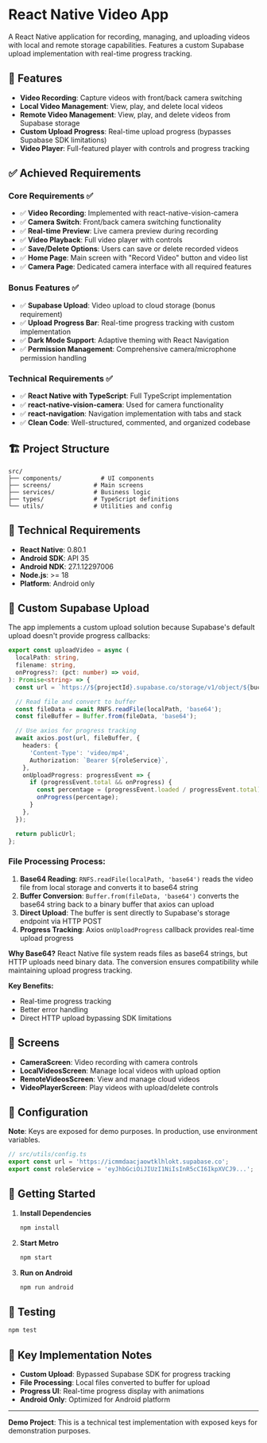 # React Native Video App

A React Native application for recording, managing, and uploading videos with local and remote storage capabilities. Features a custom Supabase upload implementation with real-time progress tracking.

## 📱 Features

- **Video Recording**: Capture videos with front/back camera switching
- **Local Video Management**: View, play, and delete local videos
- **Remote Video Management**: View, play, and delete videos from Supabase storage
- **Custom Upload Progress**: Real-time upload progress (bypasses Supabase SDK limitations)
- **Video Player**: Full-featured player with controls and progress tracking

## ✅ Achieved Requirements

### Core Requirements ✅

- ✅ **Video Recording**: Implemented with react-native-vision-camera
- ✅ **Camera Switch**: Front/back camera switching functionality
- ✅ **Real-time Preview**: Live camera preview during recording
- ✅ **Video Playback**: Full video player with controls
- ✅ **Save/Delete Options**: Users can save or delete recorded videos
- ✅ **Home Page**: Main screen with "Record Video" button and video list
- ✅ **Camera Page**: Dedicated camera interface with all required features

### Bonus Features ✅

- ✅ **Supabase Upload**: Video upload to cloud storage (bonus requirement)
- ✅ **Upload Progress Bar**: Real-time progress tracking with custom implementation
- ✅ **Dark Mode Support**: Adaptive theming with React Navigation
- ✅ **Permission Management**: Comprehensive camera/microphone permission handling

### Technical Requirements ✅

- ✅ **React Native with TypeScript**: Full TypeScript implementation
- ✅ **react-native-vision-camera**: Used for camera functionality
- ✅ **react-navigation**: Navigation implementation with tabs and stack
- ✅ **Clean Code**: Well-structured, commented, and organized codebase

## 🏗️ Project Structure

```
src/
├── components/           # UI components
├── screens/            # Main screens
├── services/           # Business logic
├── types/              # TypeScript definitions
└── utils/              # Utilities and config
```

## 🔧 Technical Requirements

- **React Native**: 0.80.1
- **Android SDK**: API 35
- **Android NDK**: 27.1.12297006
- **Node.js**: >= 18
- **Platform**: Android only

## 🚀 Custom Supabase Upload

The app implements a custom upload solution because Supabase's default upload doesn't provide progress callbacks:

```typescript
export const uploadVideo = async (
  localPath: string,
  filename: string,
  onProgress?: (pct: number) => void,
): Promise<string> => {
  const url = `https://${projectId}.supabase.co/storage/v1/object/${bucket}/${filename}`;

  // Read file and convert to buffer
  const fileData = await RNFS.readFile(localPath, 'base64');
  const fileBuffer = Buffer.from(fileData, 'base64');

  // Use axios for progress tracking
  await axios.post(url, fileBuffer, {
    headers: {
      'Content-Type': 'video/mp4',
      Authorization: `Bearer ${roleService}`,
    },
    onUploadProgress: progressEvent => {
      if (progressEvent.total && onProgress) {
        const percentage = (progressEvent.loaded / progressEvent.total) * 100;
        onProgress(percentage);
      }
    },
  });

  return publicUrl;
};
```

### File Processing Process:

1. **Base64 Reading**: `RNFS.readFile(localPath, 'base64')` reads the video file from local storage and converts it to base64 string
2. **Buffer Conversion**: `Buffer.from(fileData, 'base64')` converts the base64 string back to a binary buffer that axios can upload
3. **Direct Upload**: The buffer is sent directly to Supabase's storage endpoint via HTTP POST
4. **Progress Tracking**: Axios `onUploadProgress` callback provides real-time upload progress

**Why Base64?** React Native file system reads files as base64 strings, but HTTP uploads need binary data. The conversion ensures compatibility while maintaining upload progress tracking.

**Key Benefits:**

- Real-time progress tracking
- Better error handling
- Direct HTTP upload bypassing SDK limitations

## 📱 Screens

- **CameraScreen**: Video recording with camera controls
- **LocalVideosScreen**: Manage local videos with upload option
- **RemoteVideosScreen**: View and manage cloud videos
- **VideoPlayerScreen**: Play videos with upload/delete controls

## 🔐 Configuration

**Note**: Keys are exposed for demo purposes. In production, use environment variables.

```typescript
// src/utils/config.ts
export const url = 'https://icmmdaacjaowtklhlokt.supabase.co';
export const roleService = 'eyJhbGciOiJIUzI1NiIsInR5cCI6IkpXVCJ9...';
```

## 🚀 Getting Started

1. **Install Dependencies**

   ```bash
   npm install
   ```

2. **Start Metro**

   ```bash
   npm start
   ```

3. **Run on Android**
   ```bash
   npm run android
   ```

## 🧪 Testing

```bash
npm test
```

## 📝 Key Implementation Notes

- **Custom Upload**: Bypassed Supabase SDK for progress tracking
- **File Processing**: Local files converted to buffer for upload
- **Progress UI**: Real-time progress display with animations
- **Android Only**: Optimized for Android platform

---

**Demo Project**: This is a technical test implementation with exposed keys for demonstration purposes.
